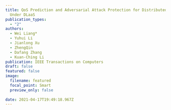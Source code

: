 ```yaml
---
title: QoS Prediction and Adversarial Attack Protection for Distributed Services
  Under DLaaS
publication_types:
  - "2"
authors:
  - Wei Liang*
  - Yuhui Li
  - Jianlong Xu
  - ZhengQin
  - Dafang Zhang
  - Kuan-Ching Li
publication: IEEE Transactions on Computers
draft: false
featured: false
image:
  filename: featured
  focal_point: Smart
  preview_only: false
 
date: 2021-04-17T19:49:18.967Z
---
```

